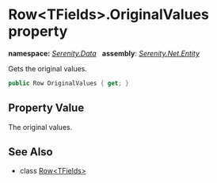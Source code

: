 # Row&lt;TFields&gt;.OriginalValues property
**namespace:** *[Serenity.Data](../../README.md#serenity.data-namespace)*   **assembly**: *[Serenity.Net.Entity](../../README.md)*

Gets the original values.

```csharp
public Row OriginalValues { get; }
```

## Property Value

The original values.

## See Also

* class [Row&lt;TFields&gt;](../Row-1.md)
